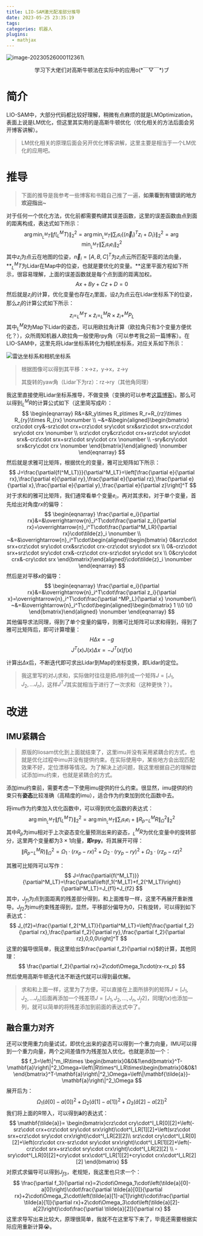 ```yaml
---
title: LIO-SAM激光配准部分推导
date: 2023-05-25 23:35:19
tags:
categories: 机器人
plugins:
  - mathjax
---
```


![image-20230526000112361](https://pic-1302177449.cos.ap-chongqing.myqcloud.com/blog_picimage-20230526000112361.png)\

<p align="center">
   学习下大佬们对高斯牛顿法在实际中的应用o(*￣▽￣*)ブ
</p>

<!--more-->

# 简介

LIO-SAM中，大部分代码都比较好理解，稍微有点麻烦的就是LMOptimization，表面上说是LM优化，但这里其实用的是高斯牛顿优化（优化相关的方法后面会另开博客讲解）。

> LM优化相关的原理后面会另开优化博客讲解，这里主要是相当于一个LM优化的应用吧。

# 推导

> 下面的推导是我参考一些博客和书籍自己推了一遍，**如果看到有错误的地方欢迎指出~**

对于任何一个优化方法，优化前都需要构建其误差函数，这里的误差函数由点到面的距离构成，表达式如下所示：
$$
\arg\min_{^M_LT}\left\|f(^M_LT)\right\|^2_2=\arg\min_{^M_LT}\left\|\sum_is_i\left\{(\overrightarrow{n}_i)^Tz_i+D_i\right\}\right\|^2_2=\arg\min_{^M_LT}\left\|\sum_is_ie_i\right\|^2_2
$$
其中$z_i$为点云在地图的位姿，$\overrightarrow{n}_i=[A,B,C]^T$为$z_i$点云所匹配平面的法向量，**$^M_LT$为Lidar在Map中的位姿，也就是要优化的变量。**这里平面方程如下所示，很容易理解，上面的误差函数就是每个点到面的距离加权。
$$
Ax+By+Cz+D=0
$$
然后就是$z_i$的计算，优化变量也存在$z_i$里面，设$\tilde{z}_i$为点云在Lidar坐标系下的位姿，那么$z_i$的计算公式如下所示：
$$
z_i=^{M}_{L}T\times\tilde{z}_i=^M_LR\times\tilde{z}_i+^MP_L
$$
其中$^M_LR$为Map下Lidar的姿态，可以用欧拉角计算（欧拉角只有3个变量方便优化？），众所周知机器人欧拉角一般使用rpy角（可以参考我之前一篇博客）。在LIO-SAM中，这里先将Lidar坐标系转化为相机坐标系，对应关系如下所示：

![雷达坐标系和相机坐标系](https://pic-1302177449.cos.ap-chongqing.myqcloud.com/blog_pic%E9%9B%B7%E8%BE%BE%E5%9D%90%E6%A0%87%E7%B3%BB%E5%92%8C%E7%9B%B8%E6%9C%BA%E5%9D%90%E6%A0%87%E7%B3%BB.png)

>根据图像可以得到其平移：x->z，y->x，z->y
>
>其旋转的yaw角（Lidar下为rz）：rz->ry（其他角同理）

我这里直接使用Lidar坐标系推导，不做变换（变换的可以参考[这篇博客](https://blog.csdn.net/qq_41093957/article/details/121613895))。那么可以得到$^M_LR$的计算公式如下（这里简写成$R$）：
$$
\begin{eqnarray}
R&=&R_y\times R_p\times R_r=R_{rz}\times R_{ry}\times R_{rx} \nonumber \\
~&=&\begin{aligned}\begin{bmatrix}
crz\cdot cry&-srz\cdot crx+crz\cdot sry\cdot srx&srz\cdot srx+crz\cdot sry\cdot crx \nonumber  \\
srz\cdot cry&crz\cdot crx+srz\cdot sry\cdot srx&-crz\cdot srx+srz\cdot sry\cdot crx \nonumber \\
-sry&cry\cdot srx&cry\cdot crx \nonumber
\end{bmatrix}\end{aligned} \nonumber
\end{eqnarray}
$$
然后就是求雅可比矩阵，根据优化的变量，雅可比矩阵如下所示：
$$
J=\frac{\partial{f(^M_LT)}}{\partial^M_LT}=\left[\frac{\partial e}{\partial rx},\frac{\partial e}{\partial ry},\frac{\partial e}{\partial rz},\frac{\partial e}{\partial x},\frac{\partial e}{\partial y},\frac{\partial e}{\partial z}\right]^T
$$
对于求和的雅可比矩阵，我们通常看单个变量$e_i$，再对其求和，对于单个变量，首先给出对角度$rx$的偏导：
$$
\begin{eqnarray}
\frac{\partial e_i}{\partial rx}&=&\overrightarrow{n}_i^T\cdot\frac{\partial z_i}{\partial rx}=\overrightarrow{n}_i^T\cdot\frac{\partial^M_LR}{\partial rx}\cdot\tilde{z}_i \nonumber \\
~&=&\overrightarrow{n}_i^T\cdot\begin{aligned}\begin{bmatrix}
0&srz\cdot srx+crz\cdot sry\cdot crx&srz\cdot crx-crz\cdot sry\cdot srx  \\
0&-crz\cdot srx+srz\cdot sry\cdot crx&-crz\cdot crx-srz\cdot sry\cdot srx \\
0&cry\cdot crx&-cry\cdot srx
\end{bmatrix}\end{aligned}\cdot\tilde{z}_i \nonumber
\end{eqnarray}
$$
然后是对平移$x$的偏导：
$$
\begin{eqnarray}
\frac{\partial e_i}{\partial rx}&=&\overrightarrow{n}_i^T\cdot\frac{\partial z_i}{\partial x}=\overrightarrow{n}_i^T\cdot\frac{\partial ^MP_L}{\partial x} \nonumber\\
~&=&\overrightarrow{n}_i^T\cdot\begin{aligned}\begin{bmatrix}
1 \\0 \\0
\end{bmatrix}\end{aligned} \nonumber
\end{eqnarray}
$$
其他偏导求法同理，得到了单个变量的偏导，则雅可比矩阵可以求和得到，得到了雅可比矩阵后，即可计算增量：
$$
H\Delta x=-g
$$
$$
J^T(x)J(x)\Delta x=-J^T(x)f(x)
$$

计算出$\Delta x$后，不断迭代即可求出Lidar到Map的坐标变换，即Lidar的定位。

> 我这里写的对$J_i$求和，实际做时往往是把$J$排列成一个矩阵$J=[J_1,J_2,...J_n]$，这样$J^TJ$其实就相当于进行了一次求和（这种更快？）。

# 改进

## IMU紧耦合

> 原版的liosam优化到上面就结束了，这里imu并没有采用紧耦合的方式，也就是优化过程中imu并没有提供约束。在实际使用中，某些地方会出现匹配效果不好，定位漂移等情况。为了解决上述问题，我这里根据自己的理解尝试添加imu约束，也就是紧耦合的方式。

添加imu约束前，需要考虑一下使用imu提供的什么约束。很显然，imu提供的约束只有**姿态**比较准确（高精度的imu），适合作为约束加到优化函数中去。

将imu作为约束加入优化函数中，可以得到优化函数的表达式：
$$
\arg\min_{^M_LT}\left\|f(^M_LT)\right\|^2_2=\arg\min_{^M_LT}\left\|\sum_is_ie_i+\left\|R_p-^M_LR\right\|^2_\Omega \right\|^2_2
$$
其中$R_p$为imu相对于上次姿态变化量预测出来的姿态，$^M_LR$为优化变量中的旋转部分，这里两个变量都为$3\times1$向量，**即rpy**。将其展开可得：
$$
\left\|R_p-^M_LR)\right\|^2_\Omega=\Omega_1\cdot(rx_p-rx)^2+\Omega_2\cdot(ry_p-ry)^2+\Omega_3\cdot(rz_p-rz)^2
$$


其雅可比矩阵可以写作：
$$
J=\frac{\partial{f(^M_LT)}}{\partial^M_LT}=\frac{\partial\left(f_1(^M_LT)+f_2(^M_LT)\right)}{\partial^M_LT}=J_{f1}+J_{f2}
$$
其中，$J_{f1}$为点到面距离的残差部分得到，和上面推导一样，这里不再展开重新推导。$J_{f2}$为imu约束残差得到，显然，平移部分偏导为0，只有旋转，可以得到如下表达式：
$$
J_{f2}=\frac{\partial f_2(^M_LT)}{\partial^M_LT}=\left[\frac{\partial f_2}{\partial rx},\frac{\partial f_2}{\partial ry},\frac{\partial f_2}{\partial rz},0,0,0\right]^T
$$
这里的偏导很简单，我这里给出$\frac{\partial f_2}{\partial rx}$的计算，其他同理：
$$
\frac{\partial f_2}{\partial rx}=2\cdot\Omega_1\cdot(rx-rx_p)
$$
然后使用高斯牛顿迭代法不断迭代就可以得到最优解。

> 求和和上面一样，这里为了方便，可以直接在上面所排列的矩阵$J=[J_1,J_2,...J_n]$后面再添加一个残差项$J=[J_1,J_2,...,J_n,J_f2]$，同理$f(x)$也添加一列，就可以简单的将残差添加到前面的表达式中了。

## 融合重力对齐

还可以使用重力向量试试，即优化出来的姿态可以得到一个重力向量，IMU可以得到一个重力向量，两个之间差值作为残差加入优化。也就是添加一个：
$$
f_3=\left\|^m_IR\times \begin{bmatrix}0&0&1\end{bmatrix}^T-\mathbf{a}\right\|^2_\Omega=\left\|R\times^I_LR\times\begin{bmatrix}0&0&1\end{bmatrix}^T-\mathbf{a}\right\|^2_\Omega=\left\|\mathbf{\tilde{a}}-\mathbf{a}\right\|^2_\Omega
$$
展开后为：
$$
\Omega_1\left(\tilde{a}[0]-a[0]\right)^2+\Omega_2\left(\tilde{a}[1]-a[1]\right)^2+\Omega_3\left(\tilde{a}[2]-a[2]\right)^2
$$
我们将上面的R带入，可以得到$\mathbf{\tilde{a}}$的表达式：
$$
\mathbf{\tilde{a}}=
\begin{bmatrix}crz\cdot cry\cdot^I_LR[0][2]+\left(-srz\cdot crx+crz\cdot sry\cdot srx\right)\cdot^I_LR[1][2]+\left(srz\cdot srx+crz\cdot sry\cdot crx\right)\cdot^I_LR[2][2]\\
srz\cdot cry\cdot^I_LR[0][2]+\left(crz\cdot crx-srz\cdot sry\cdot srx\right)\cdot^I_LR[1][2]+\left(-crz\cdot srx+srz\cdot sry\cdot crx\right)\cdot^I_LR[2][2] \\
-sry\cdot^I_LR[0][2]+cry\cdot srx\cdot^I_LR[1][2]+cry\cdot crx\cdot^I_LR[2][2]
\end{bmatrix}
$$
对原式求偏导可以得到$J_{f3}$，老规矩，我这里也只求一个：
$$
\frac{\partial f_3}{\partial rx}=2\cdot\Omega_1\cdot\left(\tilde{a}[0]-a[0]\right)\cdot\frac{\partial \tilde{a}[0]}{\partial rx}+2\cdot\Omega_2\cdot\left(\tilde{a}[1]-a[1]\right)\cdot\frac{\partial \tilde{a}[1]}{\partial rx}+2\cdot\Omega_3\cdot\left(\tilde{a}[2]-a[2]\right)\cdot\frac{\partial \tilde{a}[2]}{\partial rx}
$$
这里求导写出来比较大，原理很简单，我就不在这里写下来了，毕竟还需要根据实际应用重新计算😭。
